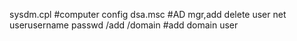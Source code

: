 sysdm.cpl   #computer config
dsa.msc  #AD mgr,add delete user
net userusername passwd /add /domain     #add domain user
